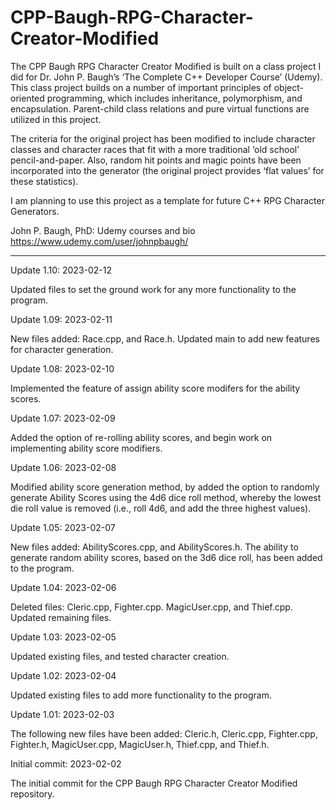 # CPP-Baugh-RPG-Character-Creator-Modified
The CPP Baugh RPG Character Creator Modified is built on a class project I did for Dr. John P. Baugh’s ‘The Complete C++ Developer Course’ (Udemy).  This class project builds on a number of important principles of object-oriented programming, which includes inheritance, polymorphism, and encapsulation.  Parent-child class relations and pure virtual functions are utilized in this project.

The criteria for the original project has been modified to include character classes and character races that fit with a more traditional ‘old school’ pencil-and-paper.  Also, random hit points and magic points have been incorporated into the generator (the original project provides ‘flat values’ for these statistics).

I am planning to use this project as a template for future C++ RPG Character Generators.

John P. Baugh, PhD: Udemy courses and bio
https://www.udemy.com/user/johnpbaugh/

-----------

Update 1.10: 2023-02-12

Updated files to set the ground work for any more functionality to the program.


Update 1.09: 2023-02-11

New files added: Race.cpp, and Race.h.  Updated main to add new features for character generation.


Update 1.08: 2023-02-10

Implemented the feature of assign ability score modifers for the ability scores.


Update 1.07: 2023-02-09

Added the option of re-rolling ability scores, and begin work on implementing ability score modifiers.


Update 1.06: 2023-02-08

Modified ability score generation method, by added the option to randomly generate Ability Scores using the 4d6 dice roll method, whereby the lowest die roll value is removed (i.e., roll 4d6, and add the three highest values).


Update 1.05: 2023-02-07

New files added: AbilityScores.cpp, and AbilityScores.h.  The ability to generate random ability scores, based on the 3d6 dice roll, has been added to the program.


Update 1.04: 2023-02-06

Deleted files: Cleric.cpp, Fighter.cpp. MagicUser.cpp, and Thief.cpp.  Updated remaining files.


Update 1.03: 2023-02-05

Updated existing files, and tested character creation.


Update 1.02: 2023-02-04

Updated existing files to add more functionality to the program.


Update 1.01: 2023-02-03

The following new files have been added: Cleric.h, Cleric.cpp, Fighter.cpp, Fighter.h, MagicUser.cpp, MagicUser.h, Thief.cpp, and Thief.h. 


Initial commit: 2023-02-02

The initial commit for the CPP Baugh RPG Character Creator Modified repository.

